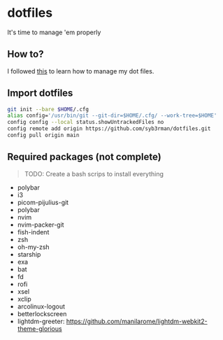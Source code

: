 # dotfiles
It's time to manage 'em properly

## How to?

I followed [this](https://dev.to/nimai/yet-another-guide-on-backing-up-dotfiles-3be6) to learn how to manage my dot files.

## Import dotfiles

```bash
git init --bare $HOME/.cfg
alias config='/usr/bin/git --git-dir=$HOME/.cfg/ --work-tree=$HOME'
config config --local status.showUntrackedFiles no
config remote add origin https://github.com/syb3rman/dotfiles.git
config pull origin main
```

## Required packages (not complete)

> TODO: Create a bash scrips to install everything

* polybar
* i3
* picom-pijulius-git
* polybar
* nvim
* nvim-packer-git
* fish-indent
* zsh
* oh-my-zsh
* starship
* exa
* bat  
* fd
* rofi
* xsel
* xclip
* arcolinux-logout
* betterlockscreen
* lightdm-greeter: https://github.com/manilarome/lightdm-webkit2-theme-glorious
